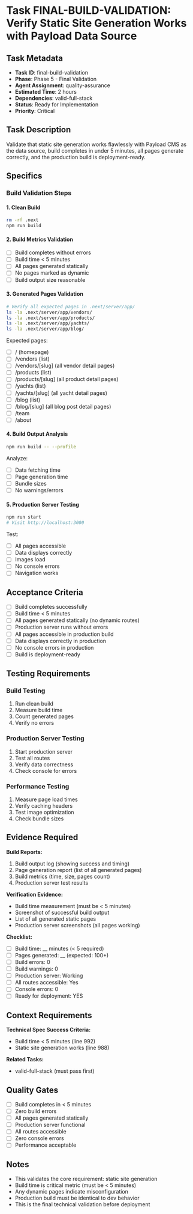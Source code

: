# Task FINAL-BUILD-VALIDATION: Verify Static Site Generation Works with Payload Data Source

## Task Metadata
- **Task ID**: final-build-validation
- **Phase**: Phase 5 - Final Validation
- **Agent Assignment**: quality-assurance
- **Estimated Time**: 2 hours
- **Dependencies**: valid-full-stack
- **Status**: Ready for Implementation
- **Priority**: Critical

## Task Description

Validate that static site generation works flawlessly with Payload CMS as the data source, build completes in under 5 minutes, all pages generate correctly, and the production build is deployment-ready.

## Specifics

### Build Validation Steps

#### 1. Clean Build
```bash
rm -rf .next
npm run build
```

#### 2. Build Metrics Validation
- [ ] Build completes without errors
- [ ] Build time < 5 minutes
- [ ] All pages generated statically
- [ ] No pages marked as dynamic
- [ ] Build output size reasonable

#### 3. Generated Pages Validation
```bash
# Verify all expected pages in .next/server/app/
ls -la .next/server/app/vendors/
ls -la .next/server/app/products/
ls -la .next/server/app/yachts/
ls -la .next/server/app/blog/
```

Expected pages:
- [ ] / (homepage)
- [ ] /vendors (list)
- [ ] /vendors/[slug] (all vendor detail pages)
- [ ] /products (list)
- [ ] /products/[slug] (all product detail pages)
- [ ] /yachts (list)
- [ ] /yachts/[slug] (all yacht detail pages)
- [ ] /blog (list)
- [ ] /blog/[slug] (all blog post detail pages)
- [ ] /team
- [ ] /about

#### 4. Build Output Analysis
```bash
npm run build -- --profile
```

Analyze:
- [ ] Data fetching time
- [ ] Page generation time
- [ ] Bundle sizes
- [ ] No warnings/errors

#### 5. Production Server Testing
```bash
npm run start
# Visit http://localhost:3000
```

Test:
- [ ] All pages accessible
- [ ] Data displays correctly
- [ ] Images load
- [ ] No console errors
- [ ] Navigation works

## Acceptance Criteria

- [ ] Build completes successfully
- [ ] Build time < 5 minutes
- [ ] All pages generated statically (no dynamic routes)
- [ ] Production server runs without errors
- [ ] All pages accessible in production build
- [ ] Data displays correctly in production
- [ ] No console errors in production
- [ ] Build is deployment-ready

## Testing Requirements

### Build Testing
1. Run clean build
2. Measure build time
3. Count generated pages
4. Verify no errors

### Production Server Testing
1. Start production server
2. Test all routes
3. Verify data correctness
4. Check console for errors

### Performance Testing
1. Measure page load times
2. Verify caching headers
3. Test image optimization
4. Check bundle sizes

## Evidence Required

**Build Reports:**
1. Build output log (showing success and timing)
2. Page generation report (list of all generated pages)
3. Build metrics (time, size, pages count)
4. Production server test results

**Verification Evidence:**
- Build time measurement (must be < 5 minutes)
- Screenshot of successful build output
- List of all generated static pages
- Production server screenshots (all pages working)

**Checklist:**
- [ ] Build time: __ minutes (< 5 required)
- [ ] Pages generated: __ (expected: 100+)
- [ ] Build errors: 0
- [ ] Build warnings: 0
- [ ] Production server: Working
- [ ] All routes accessible: Yes
- [ ] Console errors: 0
- [ ] Ready for deployment: YES

## Context Requirements

**Technical Spec Success Criteria:**
- Build time < 5 minutes (line 992)
- Static site generation works (line 988)

**Related Tasks:**
- valid-full-stack (must pass first)

## Quality Gates

- [ ] Build completes in < 5 minutes
- [ ] Zero build errors
- [ ] All pages generated statically
- [ ] Production server functional
- [ ] All routes accessible
- [ ] Zero console errors
- [ ] Performance acceptable

## Notes

- This validates the core requirement: static site generation
- Build time is critical metric (must be < 5 minutes)
- Any dynamic pages indicate misconfiguration
- Production build must be identical to dev behavior
- This is the final technical validation before deployment
